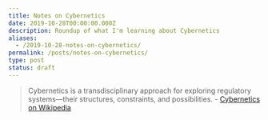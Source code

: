 ```yaml
---
title: Notes on Cybernetics
date: 2019-10-28T00:00:00.000Z
description: Roundup of what I'm learning about Cybernetics
aliases:
  - /2019-10-28-notes-on-cybernetics/
permalink: /posts/notes-on-cybernetics/
type: post
status: draft
---
```


> Cybernetics is a transdisciplinary approach for exploring regulatory systems—their structures, constraints, and possibilities. - [Cybernetics on Wikipedia](https://en.wikipedia.org/wiki/Cybernetics)

